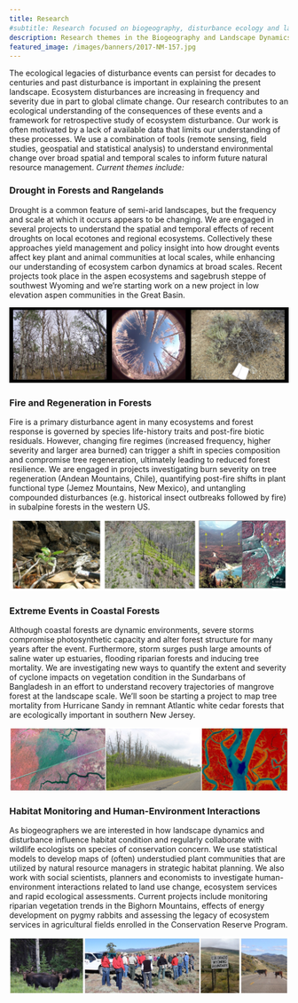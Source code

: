```yaml
---
title: Research
#subtitle: Research focused on biogeography, disturbance ecology and landscape change at Kent State University
description: Research themes in the Biogeography and Landscape Dynamics Lab run by Dr. Tim Assal at Kent State University
featured_image: /images/banners/2017-NM-157.jpg
---
```


The ecological legacies of disturbance events can persist for decades to centuries and past disturbance is important in explaining the present landscape. Ecosystem disturbances are increasing in frequency and severity due in part to global climate change. Our research contributes to an ecological understanding of the consequences of these events and a framework for retrospective study of ecosystem disturbance. Our work is often motivated by a lack of available data that limits our understanding of these processes. We use a combination of tools (remote sensing, field studies, geospatial and statistical analysis) to understand environmental change over broad spatial and temporal scales to inform future natural resource management. *Current themes include:*

### Drought in Forests and Rangelands

Drought is a common feature of semi-arid landscapes, but the frequency and scale at which it occurs appears to be changing. We are engaged in several projects to understand the spatial and temporal effects of recent droughts on local ecotones and regional ecosystems. Collectively these approaches yield management and policy insight into how drought events affect key plant and animal communities at local scales, while enhancing our understanding of ecosystem carbon dynamics at broad scales. Recent projects took place in the aspen ecosystems and sagebrush steppe of southwest Wyoming and we’re starting work on a new project in low elevation aspen communities in the Great Basin. 

![alt-text-1](images/research-images-drought.jpg "drought") 

### Fire and Regeneration in Forests

Fire is a primary disturbance agent in many ecosystems and forest response is governed by species life-history traits and post-fire biotic residuals. However, changing fire regimes (increased frequency, higher severity and larger area burned) can trigger a shift in species composition and compromise tree regeneration, ultimately leading to reduced forest resilience. We are engaged in projects investigating burn severity on tree regeneration (Andean Mountains, Chile), quantifying post-fire shifts in plant functional type (Jemez Mountains, New Mexico), and untangling compounded disturbances (e.g. historical insect outbreaks followed by fire) in subalpine forests in the western US. 

![alt-text-1](images/research-images-fire-mpb.jpg "Fire/MPB") 

### Extreme Events in Coastal Forests 

Although coastal forests are dynamic environments, severe storms compromise photosynthetic capacity and alter forest structure for many years after the event. Furthermore, storm surges push large amounts of saline water up estuaries, flooding riparian forests and inducing tree mortality. We are investigating new ways to quantify the extent and severity of cyclone impacts on vegetation condition in the Sundarbans of Bangladesh in an effort to understand recovery trajectories of mangrove forest at the landscape scale. We’ll soon be starting a project to map tree mortality from Hurricane Sandy in remnant Atlantic white cedar forests that are ecologically important in southern New Jersey. 

![alt-text-1](images/research-images-coastal.jpg "Coastal") 

### Habitat Monitoring and Human-Environment Interactions

As biogeographers we are interested in how landscape dynamics and disturbance influence habitat condition and regularly collaborate with wildlife ecologists on species of conservation concern. We use statistical models to develop maps of (often) understudied plant communities that are utilized by natural resource managers in strategic habitat planning. We also work with social scientists, planners and economists to investigate human-environment interactions related to land use change, ecosystem services and rapid ecological assessments. Current projects include monitoring riparian vegetation trends in the Bighorn Mountains, effects of energy development on pygmy rabbits and assessing the legacy of ecosystem services in agricultural fields enrolled in the Conservation Reserve Program. 

![alt-text-1](images/research-images-HEI.jpg "Human-Environment") 

